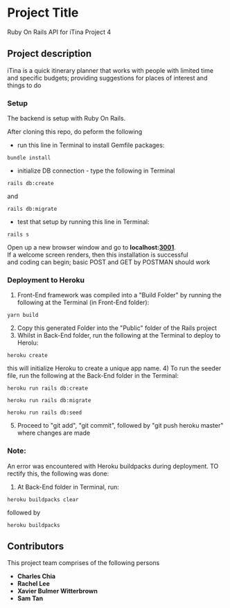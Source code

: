 # Project Title
Ruby On Rails API for iTina Project 4

## Project description
iTina is a quick itinerary planner that works with people with limited time and specific budgets; providing suggestions for places of interest and things to do

### Setup
The backend is setup with Ruby On Rails.

After cloning this repo, do peform the following

* run this line in Terminal to install Gemfile packages:

```
bundle install
```

* initialize DB connection - type the following in Terminal
```
rails db:create
```
and
```
rails db:migrate
```
* test that setup by running this line in Terminal:

```
rails s
```

Open up a new browser window and go to **localhost:<u>3001</u>**.  
If a welcome screen renders, then this installation is successful  
and coding can begin; basic POST and GET by POSTMAN should work

### Deployment to Heroku
1) Front-End framework was compiled into a "Build Folder" by running the following at the Terminal (in Front-End folder):
```
yarn build
```
2) Copy this generated Folder into the "Public" folder of the Rails project
3) Whilst in Back-End folder, run the following at the Terminal to deploy to Herolu:
```
heroku create
```
this will initialize Heroku to create a unique app name.
4) To run the seeder file, run the following at the Back-End folder in the Terminal:
```
heroku run rails db:create
```
```
heroku run rails db:migrate
```
```
heroku run rails db:seed
```
5) Proceed to "git add", "git commit", followed by "git push heroku master" where changes are made

### Note:
An error was encountered with Heroku buildpacks during deployment. TO rectify this, the following was done:
1) At Back-End folder in Terminal, run:
```
heroku buildpacks clear
```
followed by
```
heroku buildpacks
```

## Contributors

This project team comprises of the following persons

* **Charles Chia**
* **Rachel Lee**
* **Xavier Bulmer Witterbrown**
* **Sam Tan**
